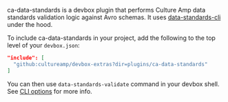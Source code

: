 ca-data-standards is a devbox plugin that performs Culture Amp data standards validation logic against Avro schemas. It uses [data-standards-cli](https://github.com/cultureamp/data-standards?tab=readme-ov-file#data-standards-cli) under the hood.

To include ca-data-standards in your project, add the following to the top level of your `devbox.json`:

```json
"include": [
  "github:cultureamp/devbox-extras?dir=plugins/ca-data-standards"
]
```
You can then use `data-standards-validate` command in your devbox shell.
See [CLI options](https://github.com/cultureamp/data-standards?tab=readme-ov-file#cli-options) for more info.
